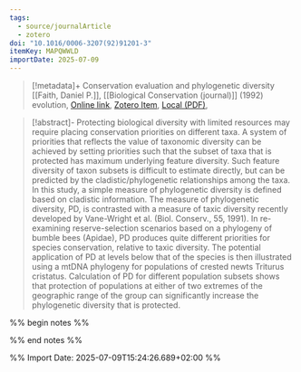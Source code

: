 ```yaml
---
tags:
  - source/journalArticle
  - zotero
doi: "10.1016/0006-3207(92)91201-3"
itemKey: MAPQWWLD
importDate: 2025-07-09
---
```

>[!metadata]+
> Conservation evaluation and phylogenetic diversity
> [[Faith, Daniel P.]], 
> [[Biological Conservation (journal)]] (1992)
> evolution, 
> [Online link](https://www.sciencedirect.com/science/article/pii/0006320792912013), [Zotero Item](zotero://select/library/items/MAPQWWLD), [Local (PDF)](file://C:/Users/aburg/Documents/references/zotero/storage/K58HNQKZ/Faith1992_ConservationEvaluation.pdf), 

>[!abstract]-
>Protecting biological diversity with limited resources may require placing conservation priorities on different taxa. A system of priorities that reflects the value of taxonomic diversity can be achieved by setting priorities such that the subset of taxa that is protected has maximum underlying feature diversity. Such feature diversity of taxon subsets is difficult to estimate directly, but can be predicted by the cladistic/phylogenetic relationships among the taxa. In this study, a simple measure of phylogenetic diversity is defined based on cladistic information. The measure of phylogenetic diversity, PD, is contrasted with a measure of taxic diversity recently developed by Vane-Wright et al. (Biol. Conserv., 55, 1991). In re-examining reserve-selection scenarios based on a phylogeny of bumble bees (Apidae), PD produces quite different priorities for species conservation, relative to taxic diversity. The potential application of PD at levels below that of the species is then illustrated using a mtDNA phylogeny for populations of crested newts Triturus cristatus. Calculation of PD for different population subsets shows that protection of populations at either of two extremes of the geographic range of the group can significantly increase the phylogenetic diversity that is protected.

%% begin notes %%

%% end notes %%

%% Import Date: 2025-07-09T15:24:26.689+02:00 %%
